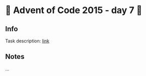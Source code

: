 # 🎄 Advent of Code 2015 - day 7 🎄

## Info

Task description: [link](https://adventofcode.com/2015/day/7)

## Notes

...